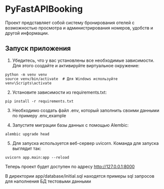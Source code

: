 # PyFastAPIBooking
Проект представляет собой систему бронирования отелей с возможностью просмотра и администрирования номеров, удобств и другой информации.

## Запуск приложения

1. Убедитесь, что у вас установлены все необходимые зависимости. Для этого создайте и активируйте виртуальное окружение:
```
python -m venv venv
source venv/bin/activate  # Для Windows используйте venv\Scripts\activate
```

2. Установите зависимости из requirements.txt:
```
pip install -r requirements.txt
```

3. Необходимо создать файл .env, который заполнить своими данными по примеру .env_example

4. Запустите миграции базы данных с помощью Alembic:
```
alembic upgrade head
```

5. Для запуска используется веб-сервер uvicorn. Команда для запуска выглядит так:
```
uvicorn app.main:app --reload
```

Теперь проект будет доступен по адресу http://127.0.0.1:8000

В директории app/database/initial.sql находятся примеры sql запросов для наполнения БД тестовыми данными

